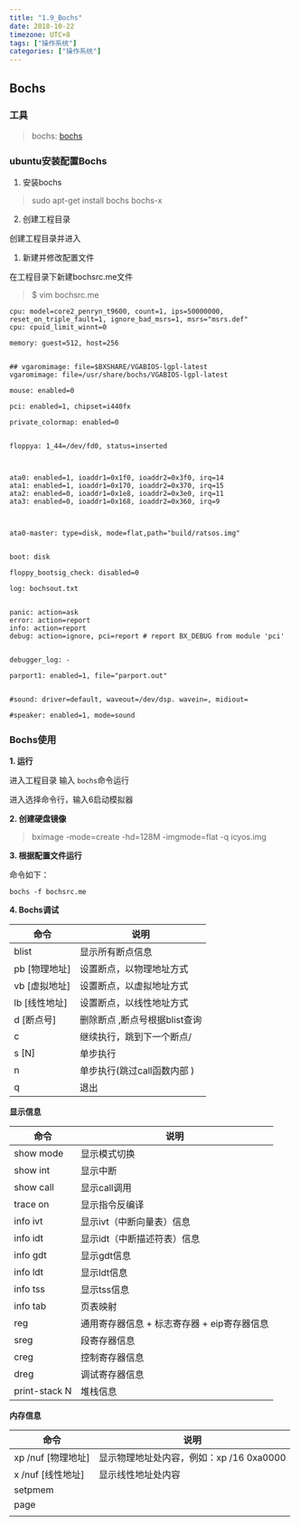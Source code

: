 ```yaml
---
title: "1.9_Bochs"
date: 2018-10-22
timezone: UTC+8
tags: ["操作系统"]
categories: ["操作系统"]
---
```



## Bochs



### 工具

> bochs:  [bochs](http://bochs.sourceforge.net/)
>



### ubuntu安装配置Bochs

1. 安装bochs

> sudo apt-get install bochs bochs-x


2. 创建工程目录

创建工程目录并进入

1. 新建并修改配置文件

在工程目录下新建bochsrc.me文件

> $ vim bochsrc.me

```
cpu: model=core2_penryn_t9600, count=1, ips=50000000, reset_on_triple_fault=1, ignore_bad_msrs=1, msrs="msrs.def"
cpu: cpuid_limit_winnt=0

memory: guest=512, host=256


## vgaromimage: file=$BXSHARE/VGABIOS-lgpl-latest
vgaromimage: file=/usr/share/bochs/VGABIOS-lgpl-latest

mouse: enabled=0

pci: enabled=1, chipset=i440fx

private_colormap: enabled=0


floppya: 1_44=/dev/fd0, status=inserted



ata0: enabled=1, ioaddr1=0x1f0, ioaddr2=0x3f0, irq=14
ata1: enabled=1, ioaddr1=0x170, ioaddr2=0x370, irq=15
ata2: enabled=0, ioaddr1=0x1e8, ioaddr2=0x3e0, irq=11
ata3: enabled=0, ioaddr1=0x168, ioaddr2=0x360, irq=9



ata0-master: type=disk, mode=flat,path="build/ratsos.img"


boot: disk

floppy_bootsig_check: disabled=0

log: bochsout.txt


panic: action=ask
error: action=report
info: action=report
debug: action=ignore, pci=report # report BX_DEBUG from module 'pci'


debugger_log: -

parport1: enabled=1, file="parport.out"


#sound: driver=default, waveout=/dev/dsp. wavein=, midiout=

#speaker: enabled=1, mode=sound
```


### Bochs使用

**1. 运行**

进入工程目录
输入 `bochs`命令运行

进入选择命令行，输入6启动模拟器


**2. 创建硬盘镜像**

>   bximage  -mode=create -hd=128M -imgmode=flat -q icyos.img



**3. 根据配置文件运行**

命令如下：

```
bochs -f bochsrc.me
```



**4. Bochs调试**

| 命令        | 说明                     |
| ----------- | ------------------------ |
| blist       | 显示所有断点信息         |
| pb  [物理地址] | 设置断点，以物理地址方式 |
| vb [虚拟地址] | 设置断点，以虚拟地址方式 |
| lb [线性地址] | 设置断点，以线性地址方式 |
| d [断点号] | 删除断点 ,断点号根据blist查询 |
| c    | 继续执行，跳到下一个断点/      |
| s [N] | 单步执行                   |
| n    | 单步执行(跳过call函数内部 ) |
| q    | 退出                       |

**显示信息**

| 命令      | 说明         |
| --------- | ------------ |
| show mode | 显示模式切换 |
| show int  | 显示中断     |
| show call | 显示call调用 |
| trace on | 显示指令反编译 |
| info ivt  | 显示ivt（中断向量表）信息  |
| info idt  | 显示idt（中断描述符表）信息  |
| info gdt  | 显示gdt信息  |
| info ldt  | 显示ldt信息  |
| info tss  | 显示tss信息  |
| info tab  | 页表映射  |
| reg  | 通用寄存器信息 + 标志寄存器 + eip寄存器信息 |
| sreg  | 段寄存器信息  |
| creg  | 控制寄存器信息  |
| dreg  | 调试寄存器信息  |
| print-stack N  | 堆栈信息  |

**内存信息**

| 命令               | 说明                                     |
| ------------------ | ---------------------------------------- |
| xp /nuf [物理地址] | 显示物理地址处内容，例如：xp /16 0xa0000 |
| x /nuf  [线性地址] | 显示线性地址处内容                       |
| setpmem            |                                          |
| page               |                                          |
|                    |                                          |





